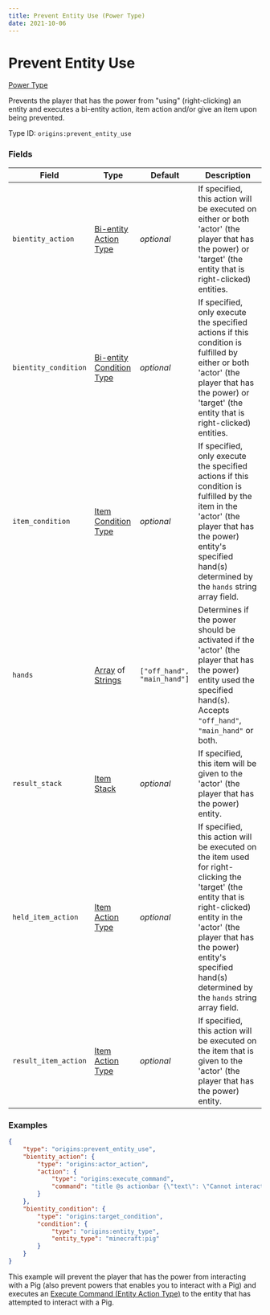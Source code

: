 ```yaml
---
title: Prevent Entity Use (Power Type)
date: 2021-10-06
---
```


# Prevent Entity Use

[Power Type](../power_types.md)

Prevents the player that has the power from "using" (right-clicking) an entity and executes a bi-entity action, item action and/or give an item upon being prevented.

Type ID: `origins:prevent_entity_use`


### Fields

Field | Type | Default | Description
------|------|---------|-------------
`bientity_action` | [Bi-entity Action Type](../bientity_action_types.md) | _optional_ | If specified, this action will be executed on either or both 'actor' (the player that has the power) or 'target' (the entity that is right-clicked) entities.
`bientity_condition` | [Bi-entity Condition Type](../bientity_condition_types.md) | _optional_ | If specified, only execute the specified actions if this condition is fulfilled by either or both 'actor' (the player that has the power) or 'target' (the entity that is right-clicked) entities.
`item_condition` | [Item Condition Type](../item_condition_types.md) | _optional_ | If specified, only execute the specified actions if this condition is fulfilled by the item in the 'actor' (the player that has the power) entity's specified hand(s) determined by the `hands` string array field.
`hands` | [Array](../data_types/array.md) of [Strings](../data_types/string.md) | `["off_hand", "main_hand"]` | Determines if the power should be activated if the 'actor' (the player that has the power) entity used the specified hand(s). Accepts `"off_hand"`, `"main_hand"` or both.
`result_stack` | [Item Stack](../data_types/item_stack.md) | _optional_ | If specified, this item will be given to the 'actor' (the player that has the power) entity.
`held_item_action` | [Item Action Type](../item_action_types.md) | _optional_ | If specified, this action will be executed on the item used for right-clicking the 'target' (the entity that is right-clicked) entity in the 'actor' (the player that has the power) entity's specified hand(s) determined by the `hands` string array field.
`result_item_action` | [Item Action Type](../item_action_types.md) | _optional_ | If specified, this action will be executed on the item that is given to the 'actor' (the player that has the power) entity.


### Examples

```json
{
    "type": "origins:prevent_entity_use",
    "bientity_action": {
        "type": "origins:actor_action",
        "action": {
            "type": "origins:execute_command",
            "command": "title @s actionbar {\"text\": \"Cannot interact with pigs!\", \"color\": \"red\"}"
        }
    },
    "bientity_condition": {
        "type": "origins:target_condition",
        "condition": {
            "type": "origins:entity_type",
            "entity_type": "minecraft:pig"
        }
    }
}
```

This example will prevent the player that has the power from interacting with a Pig (also prevent powers that enables you to interact with a Pig) and executes an [Execute Command (Entity Action Type)](../entity_action_types/execute_command.md) to the entity that has attempted to interact with a Pig.

